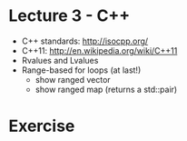 # Lecture 3 - C++

- C++ standards: http://isocpp.org/
- C++11: http://en.wikipedia.org/wiki/C++11
- Rvalues and Lvalues
- Range-based for loops (at last!)
    - show ranged vector
    - show ranged map (returns a std::pair)

# Exercise
